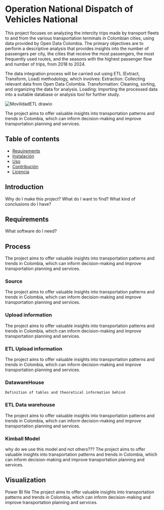 # Operation National Dispatch of Vehicles National

This project focuses on analyzing the intercity trips made by transport fleets to and from the various transportation terminals in Colombian cities, using data provided by Open Data Colombia. The primary objectives are to perform a descriptive analysis that provides insights into the number of passengers per city, the cities that receive the most passengers, the most frequently used routes, and the seasons with the highest passenger flow and number of trips, from 2018 to 2024.			

The data integration process will be carried out using ETL (Extract, Transform, Load) methodology, which involves:
Extraction: Collecting relevant data from Open Data Colombia.
Transformation: Cleaning, sorting, and organizing the data for analysis.
Loading: Importing the processed data into a suitable database or analysis tool for further study.

![MovilidadETL drawio](https://github.com/user-attachments/assets/ed3f0f33-5a1a-4b1b-a73e-2b17937b8f17)

The project aims to offer valuable insights into transportation patterns and trends in Colombia, which can inform decision-making and improve transportation planning and services.

## Table of contents 
- [Requirements](#Requirements)
- [Instalación](#instalación)
- [Uso](#uso)
- [Contribución](#contribución)
- [Licencia](#licencia)

## Introduction
Why do I make this project?
What do I want to find? 
What kind of conclusions do I have?

## Requirements
  What software do I need? 


## Process 
The project aims to offer valuable insights into transportation patterns and trends in Colombia, which can inform decision-making and improve transportation planning and services.

### Source
The project aims to offer valuable insights into transportation patterns and trends in Colombia, which can inform decision-making and improve transportation planning and services.

### Upload information
The project aims to offer valuable insights into transportation patterns and trends in Colombia, which can inform decision-making and improve transportation planning and services.

### ETL Upload information
The project aims to offer valuable insights into transportation patterns and trends in Colombia, which can inform decision-making and improve transportation planning and services.

### DatawareHouse
    Definition of tables and theoretical information behind 
    
### ETL Data warehouse
The project aims to offer valuable insights into transportation patterns and trends in Colombia, which can inform decision-making and improve transportation planning and services.

### Kimball Model 
why do we use this model and not others???
The project aims to offer valuable insights into transportation patterns and trends in Colombia, which can inform decision-making and improve transportation planning and services.

## Visualization 
Power BI file 
The project aims to offer valuable insights into transportation patterns and trends in Colombia, which can inform decision-making and improve transportation planning and services.

